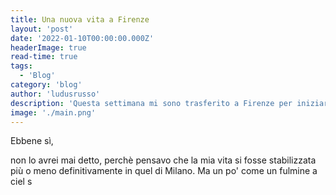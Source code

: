 ```yaml
---
title: Una nuova vita a Firenze
layout: 'post'
date: '2022-01-10T00:00:00.000Z'
headerImage: true
read-time: true
tags:
  - 'Blog'
category: 'blog'
author: 'ludusrusso'
description: 'Questa settimana mi sono trasferito a Firenze per iniziare una nuova avventura'
image: './main.png'
---
```


Ebbene sì, 

non lo avrei mai detto, perchè pensavo che la mia vita si fosse stabilizzata più o meno definitivamente in quel di Milano.
Ma un po' come un fulmine a ciel s